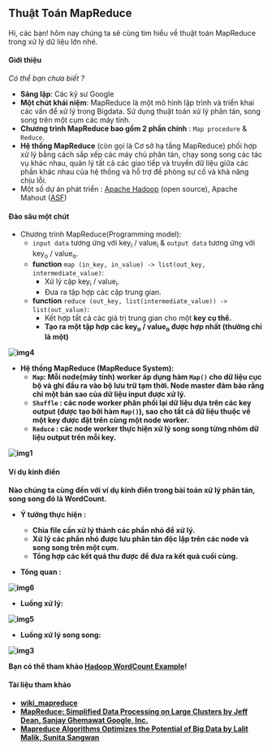 ## Thuật Toán MapReduce
Hi, các bạn! hôm nay chúng ta sẽ cùng tìm hiểu về thuật toán MapReduce trong xử lý dữ liệu lớn nhé.

#### Giới thiệu
<i>Có thể bạn chưa biết ?</i>

 * <b>Sáng lập</b>: Các kỹ sư Google
 * <b>Một chút khái niệm</b>: MapReduce là một mô hình lập trình và triển khai các vấn để xử lý trong Bigdata. Sử dụng thuật toán xử lý phân tán, song song trên một cụm các máy tính.
 * <b>Chương trình MapReduce bao gồm 2 phần chính</b> : ```Map procedure``` & ```Reduce```.
 * <b>Hệ thống MapReduce</b> (còn gọi là Cơ sở hạ tầng MapReduce) phối hợp xử lý bằng cách sắp xếp các máy chủ phân tán, chạy song song các tác vụ khác nhau, quản lý tất cả các giao tiếp và truyền dữ liệu giữa các phần khác nhau của hệ thống và hỗ trợ đề phòng sự cố và khả năng chịu lỗi.
 * Một số dự án phát triển : [Apache Hadoop](https://en.wikipedia.org/wiki/Apache_Hadoop) (open source), Apache Mahout ([ASF](https://en.wikipedia.org/wiki/Apache_Mahout)) 

#### Đào sâu một chút
* Chương trình MapReduce(Programming model):
    * ```input data``` tương ứng với key<sub>i</sub> / value<sub>i</sub> & ```output data``` tương ứng với key<sub>o</sub> / value<sub>o</sub>.
    * <b>function</b> ```map (in_key, in_value) -> list(out_key, intermediate_value)```:
        * Xử lý cặp key<sub>i</sub> / value<sub>i</sub>.
        * Đưa ra tập hợp các cặp trung gian.
    * <b>function</b> ```reduce (out_key, list(intermediate_value)) -> list(out_value)```:
        * Kết hợp tất cả các giá trị trung gian cho một <b>key<b> cụ thể.
        * Tạo ra một tập hợp các key<sub>o</sub> / value<sub>o</sub> được hợp nhất (thường chỉ là một)

![img4](https://domanhquang.github.io/bigdatacoban/thuat-toan-mapreduce/img/4.png)
* Hệ thống MapReduce (MapReduce System):
    * ```Map```: Mỗi node(máy tính) worker áp dụng hàm ```Map()``` cho dữ liệu cục bộ và ghi đầu ra vào bộ lưu trữ tạm thời. Node master đảm bảo rằng chỉ một bản sao của dữ liệu <b>input</b> được xử lý.
    * ```Shuffle``` : các node worker phân phối lại dữ liệu dựa trên các <b>key output</b> (được tạo bởi hàm ```Map()```), sao cho tất cả dữ liệu thuộc về một <b>key</b> được đặt trên cùng một node worker.
    * ```Reduce``` : các node worker thực hiện xử lý song song từng nhóm dữ liệu <b>output</b> trên mỗi <b>key</b>.

![img1](https://domanhquang.github.io/bigdatacoban/thuat-toan-mapreduce/img/1.png)
#### Ví dụ kinh điển
Nào chúng ta cùng đến với ví dụ kinh điển trong bài toán xử lý phân tán, song song đó là <b>WordCount</b>.

* Ý tưởng thực hiện :
    * Chia file cần xử lý thành các phần nhỏ để xử lý.
    * Xử lý các phần nhỏ được lưu phân tán độc lập trên các node và song song trên một cụm. 
    * Tổng hợp các kết quả thu được để đưa ra kết quả cuối cùng.

* Tổng quan :

![img6](https://domanhquang.github.io/bigdatacoban/thuat-toan-mapreduce/img/6.png)

* Luồng xử lý:

![img5](https://domanhquang.github.io/bigdatacoban/thuat-toan-mapreduce/img/5.png)

* Luồng xử lý song song:

![img3](https://domanhquang.github.io/bigdatacoban/thuat-toan-mapreduce/img/3.png)

Bạn có thể tham khảo [Hadoop WordCount Example](https://domanhquang.github.io/bigdatacoban/wordcount/)!

#### Tài liệu tham khảo
* [wiki_mapreduce](https://en.wikipedia.org/wiki/MapReduce)
* [MapReduce: Simplified Data Processing on Large Clusters by Jeff Dean, Sanjay Ghemawat Google, Inc.]()
* [Mapreduce Algorithms Optimizes the Potential of Big Data by Lalit Malik, Sunita Sangwan](https://github.com/DoManhQuang/ebook)
